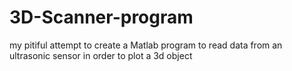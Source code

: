 # 3D-Scanner-program
my pitiful attempt to create a Matlab program to read data from an ultrasonic sensor in order to plot a 3d object
